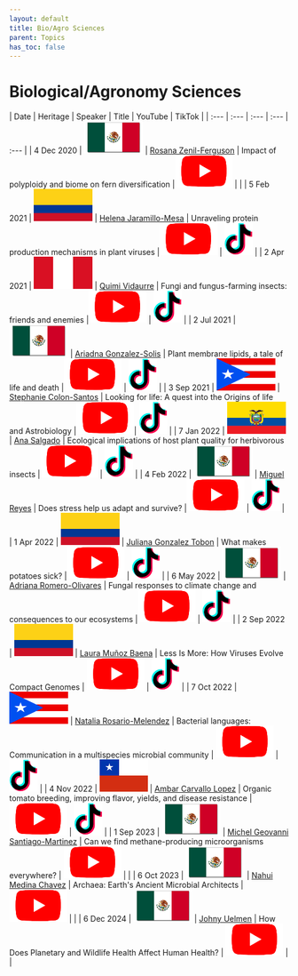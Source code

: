 ```yaml
---
layout: default
title: Bio/Agro Sciences
parent: Topics
has_toc: false
---
```


# Biological/Agronomy Sciences


| Date | Heritage | Speaker | Title | YouTube | TikTok | 
| :---   | :--- | :--- | :---  | :--- | 
| 4 Dec 2020 | ![](../../assets/pics/flags/mexico.png) | [Rosana Zenil-Ferguson](https://solislemuslab.github.io/el-zoominario/topics/biology/rosanazenil.html) | Impact of polyploidy and biome on fern diversification |[![youtube (653k)](../../assets/icons16/youtube.png)](https://youtu.be/6H9z6vuKWfo) | |
| 5 Feb 2021 | ![](../../assets/pics/flags/colombia.png) | [Helena Jaramillo-Mesa](https://solislemuslab.github.io/el-zoominario/topics/biology/helenajaramillo.html) | Unraveling protein production mechanisms in plant viruses |[![youtube (653k)](../../assets/icons16/youtube.png)](https://youtu.be/wQuC_b4iI5M) | [![tiktok (653k)](../../assets/icons16/tiktok.png)](https://www.tiktok.com/@latinxinstem/video/7081437020916124970) |
| 2 Apr 2021 | ![](../../assets/pics/flags/peru.png) | [Quimi Vidaurre](https://solislemuslab.github.io/el-zoominario/topics/biology/quimividaurre.html) | Fungi and fungus-farming insects: friends and enemies |[![youtube (653k)](../../assets/icons16/youtube.png)](https://youtu.be/0lOztN-X0HU) | [![tiktok (653k)](../../assets/icons16/tiktok.png)](https://www.tiktok.com/@latinxinstem/video/7081439851245030702) |
| 2 Jul 2021 | ![](../../assets/pics/flags/mexico.png) | [Ariadna Gonzalez-Solis](https://solislemuslab.github.io/el-zoominario/topics/biology/ariadnagonzalez.html) | Plant membrane lipids, a tale of life and death |[![youtube (653k)](../../assets/icons16/youtube.png)](https://youtu.be/8_BDS0_YHFY) | [![tiktok (653k)](../../assets/icons16/tiktok.png)](https://www.tiktok.com/@latinxinstem/video/7081461220636953902) |
| 3 Sep 2021 | ![](../../assets/pics/flags/puertorico.png) | [Stephanie Colon-Santos](https://solislemuslab.github.io/el-zoominario/topics/biology/stephaniecolon.html) | Looking for life: A quest into the Origins of life and Astrobiology |[![youtube (653k)](../../assets/icons16/youtube.png)](https://www.youtube.com/watch?v=NdSkt3ZYqLU)| [![tiktok (653k)](../../assets/icons16/tiktok.png)](https://www.tiktok.com/@latinxinstem/video/7081790090736946475) |
| 7 Jan 2022 | ![](../../assets/pics/flags/ecuador.png) | [Ana Salgado](https://solislemuslab.github.io/el-zoominario/topics/biology/anasalgado.html) | Ecological implications of host plant quality for herbivorous insects |[![youtube (653k)](../../assets/icons16/youtube.png)](https://youtu.be/mWunY10j_Cg) | [![tiktok (653k)](../../assets/icons16/tiktok.png)](https://www.tiktok.com/@latinxinstem/video/7081823808188976426) | 
| 4 Feb 2022 | ![](../../assets/pics/flags/mexico.png) | [Miguel Reyes](https://solislemuslab.github.io/el-zoominario/topics/biology/miguelreyes.html) | Does stress help us adapt and survive? |[![youtube (653k)](../../assets/icons16/youtube.png)](https://youtu.be/gwM-z79vOYU) | [![tiktok (653k)](../../assets/icons16/tiktok.png)](https://www.tiktok.com/@latinxinstem/video/7081828221716548906) |
| 1 Apr 2022 | ![](../../assets/pics/flags/colombia.png) | [Juliana Gonzalez Tobon](https://solislemuslab.github.io/el-zoominario/topics/biology/julianagonzalez.html)  | What makes potatoes sick? |[![youtube (653k)](../../assets/icons16/youtube.png)](https://youtu.be/shf6BoJdgnM) | [![tiktok (653k)](../../assets/icons16/tiktok.png)](https://www.tiktok.com/@latinxinstem/video/7082000615148211502) |
| 6 May 2022 | ![](../../assets/pics/flags/mexico.png) | [Adriana Romero-Olivares](https://solislemuslab.github.io/el-zoominario/topics/biology/adrianaromero.html) | Fungal responses to climate change and consequences to our ecosystems |[![youtube (653k)](../../assets/icons16/youtube.png)](https://youtu.be/qA8V0M4T6Sc) | [![tiktok (653k)](../../assets/icons16/tiktok.png)](https://www.tiktok.com/@latinxinstem/video/7094753741391334698) | 
| 2 Sep 2022 | ![](../../assets/pics/flags/colombia.png) | [Laura Muñoz Baena](https://solislemuslab.github.io/el-zoominario/topics/biology/lauramunoz.html) | Less Is More: How Viruses Evolve Compact Genomes | [![youtube (653k)](../../assets/icons16/youtube.png)](https://youtu.be/ZXqX1t36OJY) | [![tiktok (653k)](../../assets/icons16/tiktok.png)](https://www.tiktok.com/@latinxinstem/video/7139207541518716206) |
| 7 Oct 2022 | ![](../../assets/pics/flags/puertorico.png) | [Natalia Rosario-Melendez](https://solislemuslab.github.io/el-zoominario/topics/biology/nataliarosario.html) | Bacterial languages: Communication in a multispecies microbial community | [![youtube (653k)](../../assets/icons16/youtube.png)](https://youtu.be/M-qMlF-cugQ) | [![tiktok (653k)](../../assets/icons16/tiktok.png)](https://www.tiktok.com/@latinxinstem/video/7151917710291619118) |
| 4 Nov 2022 | ![](../../assets/pics/flags/chile.png) | [Ambar Carvallo Lopez](https://solislemuslab.github.io/el-zoominario/topics/biology/ambarcarvallo.html) | Organic tomato breeding, improving flavor, yields, and disease resistance | [![youtube (653k)](../../assets/icons16/youtube.png)](https://youtu.be/IrqIlAfCaAs) | [![tiktok (653k)](../../assets/icons16/tiktok.png)](https://www.tiktok.com/@latinxinstem/video/7162536045966560558) |
| 1 Sep 2023 | ![](../../assets/pics/flags/mexico.png) | [Michel Geovanni Santiago-Martinez](https://solislemuslab.github.io/el-zoominario/topics/biology/geovannisantiago.html) | Can we find methane-producing microorganisms everywhere? | [![youtube (653k)](../../assets/icons16/youtube.png)](https://youtu.be/Rf0BrgU1KCc) | |
| 6 Oct 2023 | ![](../../assets/pics/flags/mexico.png) | [Nahui Medina Chavez](https://solislemuslab.github.io/el-zoominario/topics/biology/nahuimedina.html) | Archaea: Earth's Ancient Microbial Architects | [![youtube (653k)](../../assets/icons16/youtube.png)](https://youtu.be/_RgCvUAEc38) | |
| 6 Dec 2024 | ![](../../assets/pics/flags/mexico.png) | [Johny Uelmen](https://solislemuslab.github.io/el-zoominario/topics/biology/johnyuelmen.html) | How Does Planetary and Wildlife Health Affect Human Health? | [![youtube (653k)](../../assets/icons16/youtube.png)](https://youtu.be/1eLPNQrqp6U) | |